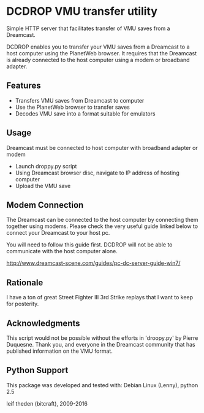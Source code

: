DCDROP VMU transfer utility
============================

Simple HTTP server that facilitates transfer of VMU saves from a Dreamcast.

DCDROP enables you to transfer your VMU saves from a Dreamcast to a host
computer using the PlanetWeb browser.  It requires that the Dreamcast is
already connected to the host computer using a modem or broadband adapter.


Features
--------

* Transfers VMU saves from Dreamcast to computer
* Use the PlanetWeb browser to transfer saves
* Decodes VMU save into a format suitable for emulators


Usage
-----

Dreamcast must be connected to host computer with broadband adapter or modem

* Launch droppy.py script
* Using Dreamcast browser disc, navigate to IP address of hosting computer
* Upload the VMU save


Modem Connection
----------------

The Dreamcast can be connected to the host computer by connecting them together
using modems.  Please check the very useful guide linked below to connect your
Dreamcast to your host pc.

You will need to follow this guide first.  DCDROP will not be able to communicate
with the host computer alone.

http://www.dreamcast-scene.com/guides/pc-dc-server-guide-win7/


Rationale
---------

I have a ton of great Street Fighter III 3rd Strike replays that I want to keep
for posterity.


Acknowledgments
---------------

This script would not be possible without the efforts in 'droopy.py' by Pierre
Duquesne.  Thank you, and everyone in the Dreamcast community that has
published information on the VMU format.


Python Support
--------------

This package was developed and tested with:
Debian Linux (Lenny), python 2.5


leif theden (bitcraft), 2009-2016


